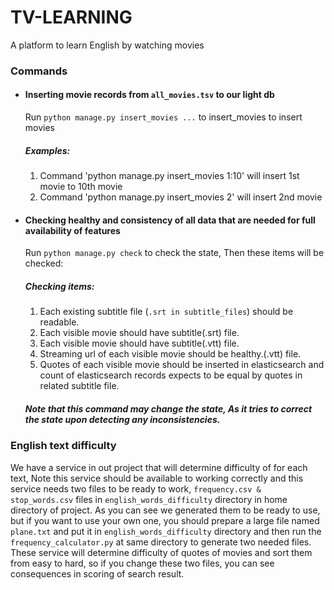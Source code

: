 # TV-LEARNING

A platform to learn English by watching movies

<h3>Commands</h3>
<ul>
    <li>
        <h4>Inserting movie records from <code>all_movies.tsv</code> to our light db</h4>
        <p>Run <code>python manage.py insert_movies ...</code> to insert_movies to insert movies</p>
        <h5>Examples:</h5>
        <ol>
            <li>Command 'python manage.py insert_movies 1:10' will insert 1st movie to 10th movie</li>
            <li>Command 'python manage.py insert_movies 2' will insert 2nd movie</li>
        </ol>
    </li>
    <li>
        <h4>Checking healthy and consistency of all data that are needed for full availability of features</h4>
        <p>Run <code>python manage.py check</code> to check the state, Then these items will be checked:</p>
        <h5>Checking items:</h5>
        <ol>
            <li>Each existing subtitle file (<code>.srt in subtitle_files</code>) should be readable.</li>
            <li>Each visible movie should have subtitle(.srt) file.</li>
            <li>Each visible movie should have subtitle(.vtt) file.</li>
            <li>Streaming url of each visible movie should be healthy.(.vtt) file.</li>
            <li>Quotes of each visible movie should be inserted in elasticsearch and count of elasticsearch records
            expects to be equal by quotes in related subtitle file.</li>
        </ol>
        <h5>Note that this command may change the state, As it tries to correct the state upon detecting any inconsistencies.</h5>
    </li>
</ul>

<h3>English text difficulty</h3>
<p>
    We have a service in out project that will determine difficulty of for each text,
    Note this service should be available to working correctly and this service needs two files to be ready to work, 
    <code>frequency.csv & stop_words.csv</code> files in <code>english_words_difficulty</code> directory in home directory of project.
    As you can see we generated them to be ready to use, but if you want to use your own one,
    you should prepare a large file named <code>plane.txt</code> and put it in <code>english_words_difficulty</code> directory
    and then run the <code>frequency_calculator.py</code> at same directory to generate two needed files.
    These service will determine difficulty of quotes of movies and sort them from easy to hard, so if you change these two files,
    you can see consequences in scoring of search result.  
</p>